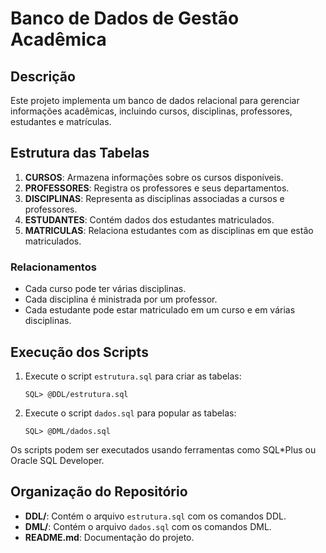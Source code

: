 
# Banco de Dados de Gestão Acadêmica

## Descrição
Este projeto implementa um banco de dados relacional para gerenciar informações acadêmicas, incluindo cursos, disciplinas, professores, estudantes e matrículas.

## Estrutura das Tabelas
1. **CURSOS**: Armazena informações sobre os cursos disponíveis.
2. **PROFESSORES**: Registra os professores e seus departamentos.
3. **DISCIPLINAS**: Representa as disciplinas associadas a cursos e professores.
4. **ESTUDANTES**: Contém dados dos estudantes matriculados.
5. **MATRICULAS**: Relaciona estudantes com as disciplinas em que estão matriculados.

### Relacionamentos
- Cada curso pode ter várias disciplinas.
- Cada disciplina é ministrada por um professor.
- Cada estudante pode estar matriculado em um curso e em várias disciplinas.

## Execução dos Scripts
1. Execute o script `estrutura.sql` para criar as tabelas:
   ```
   SQL> @DDL/estrutura.sql
   ```

2. Execute o script `dados.sql` para popular as tabelas:
   ```
   SQL> @DML/dados.sql
   ```

Os scripts podem ser executados usando ferramentas como SQL*Plus ou Oracle SQL Developer.

## Organização do Repositório
- **DDL/**: Contém o arquivo `estrutura.sql` com os comandos DDL.
- **DML/**: Contém o arquivo `dados.sql` com os comandos DML.
- **README.md**: Documentação do projeto.
